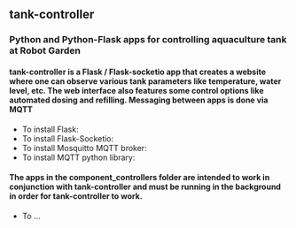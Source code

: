 ## tank-controller
### Python and Python-Flask apps for controlling aquaculture tank at Robot Garden

#### tank-controller is a Flask / Flask-socketio app that creates a website where one can observe various tank parameters like temperature, water level, etc. The web interface also features some control options like automated dosing and refilling. Messaging between apps is done via MQTT
- To install Flask:
- To install Flask-Socketio:
- To install Mosquitto MQTT broker:
- To install MQTT python library:

#### The apps in the component_controllers folder are intended to work in conjunction with tank-controller and must be running in the background in order for tank-controller to work.

- To ...
